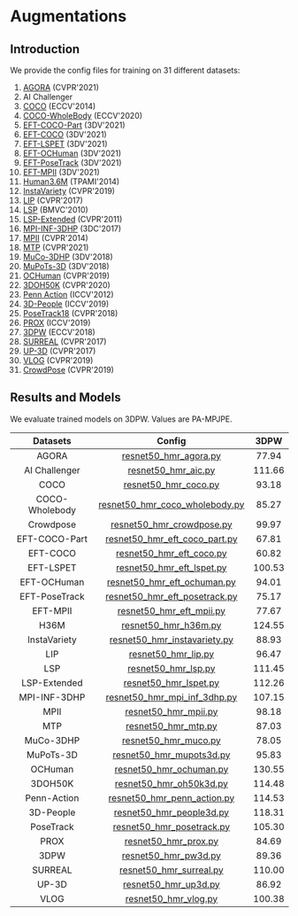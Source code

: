 # Augmentations

## Introduction

We provide the config files for training on 31 different datasets:
1. [AGORA](https://agora.is.tue.mpg.de/) (CVPR'2021)
2. AI Challenger
3. [COCO](https://cocodataset.org/#home) (ECCV'2014)
4. [COCO-WholeBody](https://github.com/jin-s13/COCO-WholeBody) (ECCV'2020)
5. [EFT-COCO-Part](https://github.com/facebookresearch/eft) (3DV'2021)
6. [EFT-COCO](https://github.com/facebookresearch/eft) (3DV'2021)
7. [EFT-LSPET](https://github.com/facebookresearch/eft) (3DV'2021)
8. [EFT-OCHuman](https://github.com/facebookresearch/eft) (3DV'2021)
9. [EFT-PoseTrack](https://github.com/facebookresearch/eft) (3DV'2021)
10. [EFT-MPII](https://github.com/facebookresearch/eft) (3DV'2021)
11. [Human3.6M](http://vision.imar.ro/human3.6m/description.php) (TPAMI'2014)
12. [InstaVariety](https://github.com/akanazawa/human_dynamics/blob/master/doc/insta_variety.md) (CVPR'2019)
13. [LIP](https://www.sysu-hcp.net/projects/cv/38.html) (CVPR'2017)
14. [LSP](https://sam.johnson.io/research/lsp.html) (BMVC'2010)
15. [LSP-Extended](https://sam.johnson.io/research/lspet.html) (CVPR'2011)
16. [MPI-INF-3DHP](http://gvv.mpi-inf.mpg.de/3dhp-dataset/) (3DC'2017)
17. [MPII](http://human-pose.mpi-inf.mpg.de/) (CVPR'2014)
18. [MTP](https://tuch.is.tue.mpg.de/) (CVPR'2021)
19. [MuCo-3DHP](https://vcai.mpi-inf.mpg.de/projects/SingleShotMultiPerson/) (3DV'2018)
20. [MuPoTs-3D](https://vcai.mpi-inf.mpg.de/projects/SingleShotMultiPerson/) (3DV'2018)
21. [OCHuman](http://www.liruilong.cn/project_pages/pose2seg.html) (CVPR'2019)
22. [3DOH50K](https://www.yangangwang.com/papers/ZHANG-OOH-2020-03.html) (CVPR'2020)
23. [Penn Action](http://dreamdragon.github.io/PennAction/) (ICCV'2012)
24. [3D-People](https://cv.iri.upc-csic.es/) (ICCV'2019)
25. [PoseTrack18](https://posetrack.net/users/download.php) (CVPR'2018)
26. [PROX](https://prox.is.tue.mpg.de/) (ICCV'2019)
27. [3DPW](https://virtualhumans.mpi-inf.mpg.de/3DPW/) (ECCV'2018)
28. [SURREAL](https://www.di.ens.fr/willow/research/surreal/data/) (CVPR'2017)
29. [UP-3D](https://files.is.tuebingen.mpg.de/classner/up/) (CVPR'2017)
30. [VLOG](https://github.com/akanazawa/human_dynamics/blob/master/doc/vlog_people.md) (CVPR'2019)
31. [CrowdPose](https://github.com/Jeff-sjtu/CrowdPose) (CVPR'2019)



## Results and Models

We evaluate trained models on 3DPW. Values are PA-MPJPE.

| Datasets | Config | 3DPW    |
|:------:|:------:|:-------:|
| AGORA | [resnet50_hmr_agora.py](resnet50_hmr_agora.py) | 77.94 |
| AI Challenger | [resnet50_hmr_aic.py](resnet50_hmr_aic.py) | 111.66 |
| COCO | [resnet50_hmr_coco.py](resnet50_hmr_coco.py) | 93.18 |
| COCO-Wholebody | [resnet50_hmr_coco_wholebody.py](resnet50_hmr_coco_wholebody.py) | 85.27 |
| Crowdpose | [resnet50_hmr_crowdpose.py](resnet50_hmr_crowdpose.py) | 99.97  |
| EFT-COCO-Part | [resnet50_hmr_eft_coco_part.py](resnet50_hmr_eft_coco_part.py) |67.81  |
| EFT-COCO | [resnet50_hmr_eft_coco.py](resnet50_hmr_eft_coco.py) |  60.82  |
| EFT-LSPET | [resnet50_hmr_eft_lspet.py](resnet50_hmr_eft_lspet.py) |100.53  |
| EFT-OCHuman | [resnet50_hmr_eft_ochuman.py](resnet50_hmr_eft_ochuman.py) | 94.01 |
| EFT-PoseTrack | [resnet50_hmr_eft_posetrack.py](resnet50_hmr_eft_posetrack.py) | 75.17 |
| EFT-MPII | [resnet50_hmr_eft_mpii.py](resnet50_hmr_eft_mpii.py) | 77.67 |
| H36M | [resnet50_hmr_h36m.py](resnet50_hmr_h36m.py) | 124.55 |
| InstaVariety | [resnet50_hmr_instavariety.py](resnet50_hmr_instavariety.py) | 88.93 |
| LIP | [resnet50_hmr_lip.py](resnet50_hmr_lip.py) | 96.47 |
| LSP | [resnet50_hmr_lsp.py](resnet50_hmr_lsp.py) | 111.45 |
| LSP-Extended | [resnet50_hmr_lspet.py](resnet50_hmr_lspet.py) | 112.26  |
| MPI-INF-3DHP | [resnet50_hmr_mpi_inf_3dhp.py](resnet50_hmr_mpi_inf_3dhp.py) | 107.15  |
| MPII | [resnet50_hmr_mpii.py](resnet50_hmr_mpii.py) | 98.18 |
| MTP | [resnet50_hmr_mtp.py](resnet50_hmr_mtp.py) | 87.03 |
| MuCo-3DHP | [resnet50_hmr_muco.py](resnet50_hmr_muco.py) | 78.05  |
| MuPoTs-3D | [resnet50_hmr_mupots3d.py](resnet50_hmr_mupots3d.py) | 95.83 |
| OCHuman | [resnet50_hmr_ochuman.py](resnet50_hmr_ochuman.py) | 130.55  |
| 3DOH50K | [resnet50_hmr_oh50k3d.py](resnet50_hmr_oh50k3d.py) | 114.48 |
| Penn-Action | [resnet50_hmr_penn_action.py](resnet50_hmr_penn_action.py) | 114.53  |
| 3D-People | [resnet50_hmr_people3d.py](resnet50_hmr_people3d.py) | 118.31    |
| PoseTrack | [resnet50_hmr_posetrack.py](resnet50_hmr_posetrack.py) | 105.30 |
| PROX | [resnet50_hmr_prox.py](resnet50_hmr_prox.py) | 84.69 |
| 3DPW | [resnet50_hmr_pw3d.py](resnet50_hmr_pw3d.py) | 89.36 |
| SURREAL | [resnet50_hmr_surreal.py](resnet50_hmr_surreal.py) | 110.00  |
| UP-3D | [resnet50_hmr_up3d.py](resnet50_hmr_up3d.py) | 86.92 |
| VLOG | [resnet50_hmr_vlog.py](resnet50_hmr_vlog.py) | 100.38  |

